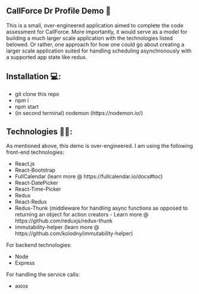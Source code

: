 <section>
<h1>CallForce Dr Profile Demo 📆</h1>
<p>
This is a small, over-engineered application aimed to complete the code assessment for CallForce. More importantly, it would serve as a model for building a much larger scale application with the technologies listed belowed. Or rather, one approach for how one could go about creating a larger scale application suited for handling scheduling asynchronously with a supported app state like redux.
</p>

<h1>Installation 💻:</h1>
<ul>
    <li>git clone this repo</li>
    <li>npm i</li>
    <li>npm start</li>
    <li>(in second terminal) nodemon (https://nodemon.io/)</li>
</ul>

<h1>Technologies 👨‍💻:</h1>
<p>
As mentioned above, this demo is over-engineered. I am using the following front-end technologies:
</p>
<ul>
    <li>React.js</li>
    <li>React-Bootstrap</li>
    <li>FullCalendar (learn more @ https://fullcalendar.io/docs#toc)</li>
    <li>React-DatePicker</li>
    <li>React-Time-Picker</li>
    <li>Redux</li>
    <li>React-Redux</li>
    <li>Redux-Thunk (middleware for handling async functions as opposed to returning an object for action creators - Learn more @ https://github.com/reduxjs/redux-thunk</li>
    <li>immutability-helper (learn more @ https://github.com/kolodny/immutability-helper)</li>
</ul>
<p>For backend technologies:</p>
<ul>
    <li>Node</li>
    <li>Express</li>
</ul>
<p>For handling the service calls:</p>
<ul>
    <li>axios</li>
</ul>


</section>

